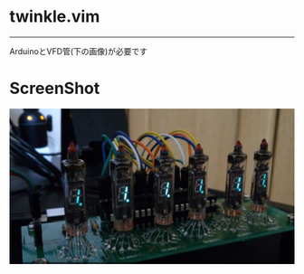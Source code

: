 # twinkle.vim

---------------------------------------

ArduinoとVFD管(下の画像)が必要です


# ScreenShot
![ss](./ss.jpg)
